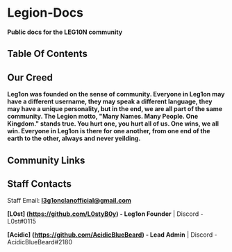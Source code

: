# Legion-Docs
**Public docs for the LEG10N community**

## Table Of Contents

## Our Creed
**Leg1on was founded on the sense of community. Everyone in Leg1on may have a different username, they may speak a different language, they may have a unique personality, but in the end, we are all part of the same community. The Legion motto, "Many Names. Many People. One Kingdom." stands true. You hurt one, you hurt all of us. One wins, we all win. Everyone in Leg1on is there for one another, from one end of the earth to the other, always and never yeilding.**
## Community Links

## Staff Contacts
Staff Email: **l3g1onclanofficial@gmail.com**

**[L0st] (https://github.com/L0styB0y) - Leg1on Founder** |
Discord - L0st#0115

**[Acidic] (https://github.com/AcidicBlueBeard) - Lead Admin** |
Discord - AcidicBlueBeard#2180
